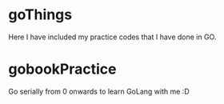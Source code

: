 # goThings
Here I have included my practice codes that I have done in GO.  

# gobookPractice  
Go serially from 0 onwards to learn GoLang with me :D
